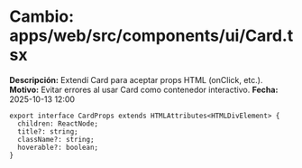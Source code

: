 # Cambio: apps/web/src/components/ui/Card.tsx
**Descripción:** Extendí Card para aceptar props HTML (onClick, etc.).
**Motivo:** Evitar errores al usar Card como contenedor interactivo.
**Fecha:** 2025-10-13 12:00
```tsx
export interface CardProps extends HTMLAttributes<HTMLDivElement> {
  children: ReactNode;
  title?: string;
  className?: string;
  hoverable?: boolean;
}
```
